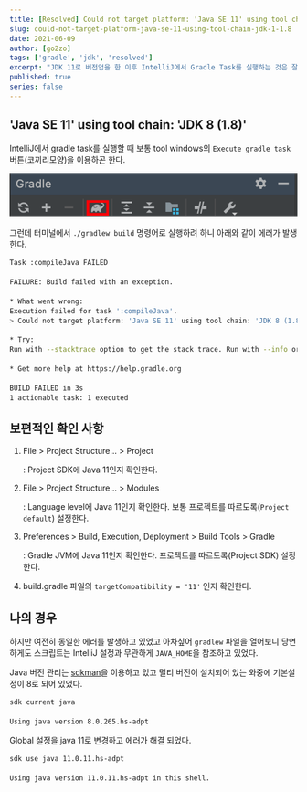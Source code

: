 ```yaml
---
title: [Resolved] Could not target platform: 'Java SE 11' using tool chain: 'JDK 8 (1.8)'
slug: could-not-target-platform-java-se-11-using-tool-chain-jdk-1-1.8
date: 2021-06-09
author: [go2zo]
tags: ['gradle', 'jdk', 'resolved']
excerpt: "JDK 11로 버전업을 한 이후 IntelliJ에서 Gradle Task를 실행하는 것은 잘 되었지만 터미널에서 ./gradlew build 명령을 실행하면 여전히 에러가 발생하였다. 문제는 오히려 간단하였고 "
published: true
series: false
---
```


## 'Java SE 11' using tool chain: 'JDK 8 (1.8)'

IntelliJ에서 gradle task를 실행할 때 보통 tool windows의 `Execute gradle task` 버튼(코끼리모양)을 이용하곤 한다.

![Execute grald task](./images/image-20210609235941622.png)

그런데 터미널에서 `./gradlew build` 명령어로 실행하려 하니 아래와 같이 에러가 발생한다.


```bash
Task :compileJava FAILED

FAILURE: Build failed with an exception.

* What went wrong:
Execution failed for task ':compileJava'.
> Could not target platform: 'Java SE 11' using tool chain: 'JDK 8 (1.8)'.

* Try:
Run with --stacktrace option to get the stack trace. Run with --info or --debug option to get more log output. Run with --scan to get full insights.

* Get more help at https://help.gradle.org

BUILD FAILED in 3s
1 actionable task: 1 executed
```

## 보편적인 확인 사항

1. File > Project Structure... > Project

   : Project SDK에 Java 11인지 확인한다.

2. File > Project Structure... > Modules

   : Language level에 Java 11인지 확인한다. 보통 프로젝트를 따르도록(`Project default`) 설정한다.

3. Preferences > Build, Execution, Deployment > Build Tools > Gradle

   : Gradle JVM에 Java 11인지 확인한다. 프로젝트를 따르도록(Project SDK) 설정한다.

4. build.gradle 파일의 `targetCompatibility = '11'` 인지 확인한다.

## 나의 경우

하지만 여전히 동일한 에러를 발생하고 있었고 아차싶어 `gradlew` 파일을 열어보니 당연하게도 스크립트는 IntelliJ 설정과 무관하게 `JAVA_HOME`을 참조하고 있었다.

Java 버전 관리는 [sdkman](https://sdkman.io/)을 이용하고 있고 멀티 버전이 설치되어 있는 와중에 기본설정이 8로 되어 있었다.

```bash
sdk current java

Using java version 8.0.265.hs-adpt
```

Global 설정을 java 11로 변경하고 에러가 해결 되었다.

```bash
sdk use java 11.0.11.hs-adpt

Using java version 11.0.11.hs-adpt in this shell.
```



